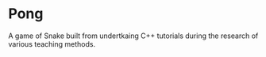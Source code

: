 # Pong
A game of Snake built from undertkaing C++ tutorials during the research of various teaching methods.
